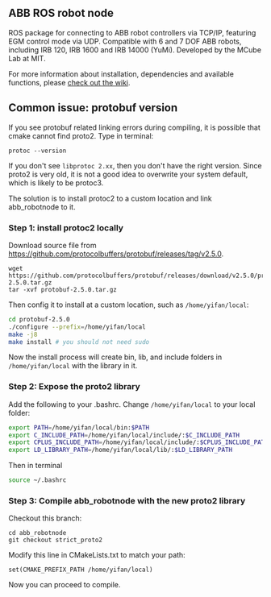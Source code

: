 ## ABB ROS robot node
ROS package for connecting to ABB robot controllers via TCP/IP, featuring EGM control mode via UDP. Compatible with 6 and 7 DOF ABB robots, including IRB 120, IRB 1600 and IRB 14000 (YuMi). Developed by the MCube Lab at MIT.

For more information about installation, dependencies and available functions, please [check out the wiki](https://github.com/mcubelab/abb_robotnode/wiki).


## Common issue: protobuf version
If you see protobuf related linking errors during compiling, it is possible that cmake cannot find proto2. Type in terminal:
```
protoc --version
```
If you don't see `libprotoc 2.xx`, then you don't have the right version.
Since proto2 is very old, it is not a good idea to overwrite your system default, which is likely to be protoc3.

The solution is to install protoc2 to a custom location and link abb_robotnode to it.

### Step 1: install protoc2 locally
Download source file from https://github.com/protocolbuffers/protobuf/releases/tag/v2.5.0.
```
wget https://github.com/protocolbuffers/protobuf/releases/download/v2.5.0/protobuf-2.5.0.tar.gz
tar -xvf protobuf-2.5.0.tar.gz
```

Then config it to install at a custom location, such as `/home/yifan/local`:
``` bash
cd protobuf-2.5.0
./configure --prefix=/home/yifan/local
make -j8
make install # you should not need sudo
```
Now the install process will create bin, lib, and include folders in `/home/yifan/local` with the library in it.

### Step 2: Expose the proto2 library
Add the following to your .bashrc. Change `/home/yifan/local` to your local folder:
``` bash
export PATH=/home/yifan/local/bin:$PATH
export C_INCLUDE_PATH=/home/yifan/local/include/:$C_INCLUDE_PATH
export CPLUS_INCLUDE_PATH=/home/yifan/local/include/:$CPLUS_INCLUDE_PATH
export LD_LIBRARY_PATH=/home/yifan/local/lib/:$LD_LIBRARY_PATH
```
Then in terminal
``` bash
source ~/.bashrc
```

### Step 3: Compile abb_robotnode with the new proto2 library
Checkout this branch:
```
cd abb_robotnode
git checkout strict_proto2
```
Modify this line in CMakeLists.txt to match your path:
```
set(CMAKE_PREFIX_PATH /home/yifan/local)
```
Now you can proceed to compile.

